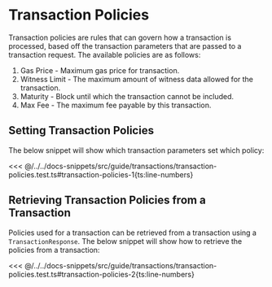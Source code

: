 # Transaction Policies

Transaction policies are rules that can govern how a transaction is processed, based off the transaction parameters that are passed to a transaction request. The available policies are as follows:

1. Gas Price - Maximum gas price for transaction.
1. Witness Limit - The maximum amount of witness data allowed for the transaction.
1. Maturity - Block until which the transaction cannot be included.
1. Max Fee - The maximum fee payable by this transaction.

## Setting Transaction Policies

The below snippet will show which transaction parameters set which policy:

<<< @/../../docs-snippets/src/guide/transactions/transaction-policies.test.ts#transaction-policies-1{ts:line-numbers}

## Retrieving Transaction Policies from a Transaction

Policies used for a transaction can be retrieved from a transaction using a `TransactionResponse`. The below snippet will show how to retrieve the policies from a transaction:

<<< @/../../docs-snippets/src/guide/transactions/transaction-policies.test.ts#transaction-policies-2{ts:line-numbers}

